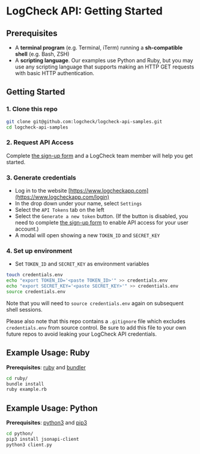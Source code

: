 # LogCheck API: Getting Started

## Prerequisites
- A **terminal program** (e.g. Terminal, iTerm) running a **sh-compatible shell** (e.g. Bash, ZSH)
- A **scripting language**. Our examples use Python and Ruby, but you may use any scripting language that
    supports making an HTTP GET requests with basic HTTP authentication.

## Getting Started

### 1. Clone this repo

```sh
git clone git@github.com:logcheck/logcheck-api-samples.git
cd logcheck-api-samples
```

### 2. Request API Access
Complete [the sign-up
form](https://www.logcheck.com/logchecks-api-how-to-fetch-data-from-your-logbooks/)
and a LogCheck team member will help you get started.

### 3. Generate credentials
- Log in to the website [https://www.logcheckapp.com](https://www.logcheckapp.com/login)
- In the drop down under your name, select `Settings`
- Select the `API Tokens` tab on the left
- Select the `Generate a new token` button.  (If the button is disabled, you
    need to complete [the sign-up
    form](https://www.logcheck.com/logchecks-api-how-to-fetch-data-from-your-logbooks/)
    to enable API access for your user account.)
- A modal will open showing a new `TOKEN_ID` and `SECRET_KEY`

### 4. Set up environment
- Set `TOKEN_ID` and `SECRET_KEY` as environment variables

```sh
touch credentials.env
echo "export TOKEN_ID='<paste TOKEN_ID>'" >> credentials.env
echo "export SECRET_KEY='<paste SECRET_KEY>'" >> credentials.env
source credentials.env
```

Note that you will need to `source credentials.env` again on subsequent shell
sessions.

Please also note that this repo contains a `.gitignore` file which excludes
`credentials.env` from source control. Be sure to add this file to your
own future repos to avoid leaking your LogCheck API credentials.

## Example Usage: Ruby

**Prerequisites**: [ruby](https://www.ruby-lang.org/en/documentation/installation/) and [bundler](https://bundler.io/)

```bash
cd ruby/
bundle install
ruby example.rb
```

## Example Usage: Python

**Prerequisites**: [python3](https://www.python.org/downloads/) and [pip3](https://pip.pypa.io/en/stable/installing/)

```bash
cd python/
pip3 install jsonapi-client
python3 client.py
```
